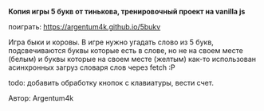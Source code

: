 **Копия игры 5 букв от тинькова, тренировочный проект на vanilla js**

поиграть: https://argentum4k.github.io/5bukv

Игра быки и коровы.
В игре нужно угадать слово из 5 букв, подсвечиваются буквы которые есть в слове, но не на своем месте (белым) и буквы которые на своем месте (желтым)
как-то использован асинхронных загруз словаря слов через fetch :P

todo: добавить обработку кнопок с клавиатуры, вести счет.

Автор: Argentum4k
